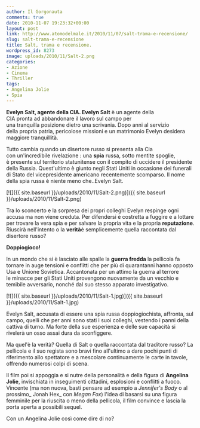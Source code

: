 ```yaml
---
author: Il Gorgonauta
comments: true
date: 2010-11-07 19:23:32+00:00
layout: post
link: http://www.atomodelmale.it/2010/11/07/salt-trama-e-recensione/
slug: salt-trama-e-recensione
title: Salt, trama e recensione.
wordpress_id: 8273
image: uploads/2010/11/Salt-2.png
categories:
- Azione
- Cinema
- Thriller
tags:
- Angelina Jolie
- Spia
---
```


**Evelyn Salt, agente della CIA. Evelyn Salt** è un agente della CIA pronta ad abbandonare il lavoro sul campo per una tranquilla posizione dietro una scrivania. Dopo anni al servizio della propria patria, pericolose missioni e un matrimonio Evelyn desidera maggiore tranquillità.

Tutto cambia quando un disertore russo si presenta alla Cia con un'incredibile rivelazione : una **spia** russa, sotto mentite spoglie, è presente sul territorio statunitense con il compito di uccidere il presidente della Russia. Quest'ultimo è giunto negli Stati Uniti in occasione dei funerali di Stato del vicepresidente americano recentemente scomparso. Il nome della spia russa è niente meno che..Evelyn Salt.

[![]({{ site.baseurl }}/uploads/2010/11/Salt-2.png)]({{ site.baseurl }}/uploads/2010/11/Salt-2.png)

Tra lo sconcerto e la sorpresa dei propri colleghi Evelyn respinge ogni accusa ma non viene creduta. Per difendersi è costretta a fuggire e a lottare per trovare la vera spia e per salvare la propria vita e la propria **reputazione**. Riuscirà nell'intento o la **verità**è semplicemente quella raccontata dal disertore russo?

**Doppiogioco!**

In un mondo che si è lasciato alle spalle la **guerra fredda** la pellicola fa tornare in auge tensioni e conflitti che per più di quarantanni hanno opposto Usa e Unione Sovietica. Accantonata per un attimo la guerra al terrore le minacce per gli Stati Uniti provengono nuovamente da un vecchio e temibile avversario, nonché dal suo stesso apparato investigativo.

[![]({{ site.baseurl }}/uploads/2010/11/Salt-1.jpg)]({{ site.baseurl }}/uploads/2010/11/Salt-1.jpg)

Evelyn Salt, accusata di essere una spia russa doppiogiochista, affronta, sul campo, quelli che per anni sono stati i suoi colleghi, vestendo i panni della cattiva di turno. Ma forte della sue esperienza e delle sue capacità si rivelerà un osso assai dura da sconfiggere.

Ma quel'è la verità? Quella di Salt o quella raccontata dal traditore russo? La pellicola e il suo regista sono bravi fino all'ultimo a dare pochi punti di riferimento allo spettatore e a mescolare continuamente le carte in tavole, offrendo numerosi colpi di scena.

Il film poi si appoggia e si nutre della personalità e della figura di **Angelina Jolie**, invischiata in inseguimenti cittadini, esplosioni e conflitti a fuoco. Vincente (ma non nuova, basti pensare ad esempio a _Jennifer's Body_ o al prossimo_ Jonah Hex_ con _Megan Fox_) l'idea di basarsi su una figura femminile per la riuscita o meno della pellicola, il film convince e lascia la porta aperta a possibili sequel.

Con un Angelina Jolie così come dire di no?
